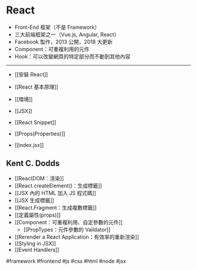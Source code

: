 # React
- Front-End 框架（不是 Framework） 
- 三大前端框架之一（Vue.js, Angular, React）
-  Facebook 製作，2013 公開，2018 大更新
- Component：可重複利用的元件
- Hook：可以改變網頁的特定部分而不動到其他內容

---

- [[安裝 React]]
- [[React 基本原理]]
- [[環境]]
- [[JSX]]
- [[React Snippet]]


- [[Props(Properties)]]

- [[index.jsx]]

## Kent C. Dodds
- [[ReactDOM：渲染]]
- [[React.createElement()：生成標籤]]
- [[JSX 內的 HTML 加入 JS 程式碼]]
- [[JSX 生成標籤]]
- [[React.Fragment：生成複數標籤]]
- [[定義屬性(props)]]
- [[Component：可重複利用、自定參數的元件]]
	- [[PropTypes：元件參數的 Vaildator]]
- [[Rerender a React Application：有效率的重新渲染]]
- [[Styling in JSX]]
- [[Event Handlers]]



#framework #frontend #js #css #html #node #jsx